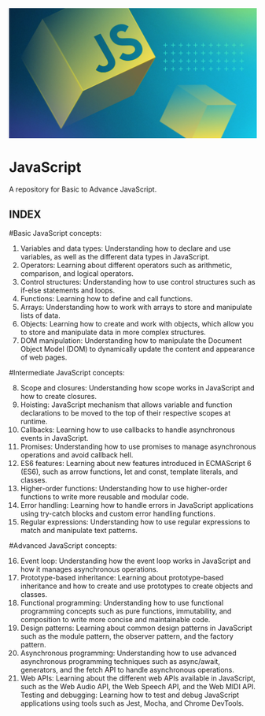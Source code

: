 <img src="./images/jsThumbnail.jpg" alt="JavaScript Logo Thumbnail">


# JavaScript
A repository for Basic to Advance JavaScript.


## INDEX

#Basic JavaScript concepts:

1. Variables and data types: Understanding how to declare and use variables, as well as the different data types in JavaScript.
2. Operators: Learning about different operators such as arithmetic, comparison, and logical operators.
3. Control structures: Understanding how to use control structures such as if-else statements and loops.
4. Functions: Learning how to define and call functions.
5. Arrays: Understanding how to work with arrays to store and manipulate lists of data.
6. Objects: Learning how to create and work with objects, which allow you to store and manipulate data in more complex structures.
7. DOM manipulation: Understanding how to manipulate the Document Object Model (DOM) to dynamically update the content and appearance of web pages.


#Intermediate JavaScript concepts:

8. Scope and closures: Understanding how scope works in JavaScript and how to create closures.
9. Hoisting: JavaScript mechanism that allows variable and function declarations to be moved to the top of their respective scopes at runtime. 
10. Callbacks: Learning how to use callbacks to handle asynchronous events in JavaScript.
11. Promises: Understanding how to use promises to manage asynchronous operations and avoid callback hell.
12. ES6 features: Learning about new features introduced in ECMAScript 6 (ES6), such as arrow functions, let and const, template literals, and classes.
13. Higher-order functions: Understanding how to use higher-order functions to write more reusable and modular code.
14. Error handling: Learning how to handle errors in JavaScript applications using try-catch blocks and custom error handling functions.
15. Regular expressions: Understanding how to use regular expressions to match and manipulate text patterns.


#Advanced JavaScript concepts:

16. Event loop: Understanding how the event loop works in JavaScript and how it manages asynchronous operations.
17. Prototype-based inheritance: Learning about prototype-based inheritance and how to create and use prototypes to create objects and classes.
18. Functional programming: Understanding how to use functional programming concepts such as pure functions, immutability, and composition to write more concise and maintainable code.
19. Design patterns: Learning about common design patterns in JavaScript such as the module pattern, the observer pattern, and the factory pattern.
20. Asynchronous programming: Understanding how to use advanced asynchronous programming techniques such as async/await, generators, and the fetch API to handle asynchronous operations.
21. Web APIs: Learning about the different web APIs available in JavaScript, such as the Web Audio API, the Web Speech API, and the Web MIDI API.
Testing and debugging: Learning how to test and debug JavaScript applications using tools such as Jest, Mocha, and Chrome DevTools.
